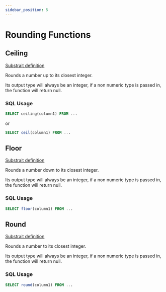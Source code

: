 ```yaml
---
sidebar_position: 5
---
```


# Rounding Functions

## Ceiling

[Substrait definition](https://substrait.io/extensions/functions_rounding/#ceil)

Rounds a number up to its closest integer.

Its output type will always be an integer, if a non numeric type is passed in, the function will return null.

### SQL Usage

```sql
SELECT ceiling(column1) FROM ...
```
or
```sql
SELECT ceil(column1) FROM ...
```

## Floor

[Substrait definition](https://substrait.io/extensions/functions_rounding/#floor)

Rounds a number down to its closest integer.

Its output type will always be an integer, if a non numeric type is passed in, the function will return null.

### SQL Usage

```sql
SELECT floor(column1) FROM ...
```

## Round

[Substrait definition](https://substrait.io/extensions/functions_rounding/#round)

Rounds a number to its closest integer.

Its output type will always be an integer, if a non numeric type is passed in, the function will return null.

### SQL Usage

```sql
SELECT round(column1) FROM ...
```
